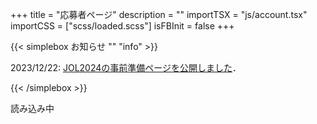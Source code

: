 +++
title = "応募者ページ"
description = ""
importTSX = "js/account.tsx"
importCSS = ["scss/loaded.scss"]
isFBInit = false
+++

{{< simplebox お知らせ "" "info" >}}

<!-- 2023/9/10: [JOL2024の応募を開始しました](/entry/jol2024/)． -->
2023/12/22: [JOL2024の事前準備ページを公開しました](/contest/jol2024/demo/)．

{{< /simplebox >}}

<div id="app">読み込み中</div>
